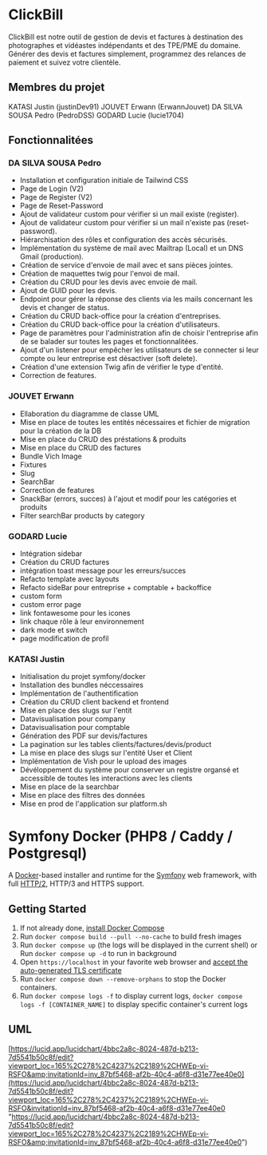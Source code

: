 # ClickBill

ClickBill est notre outil de gestion de devis et factures à destination des photographes et vidéastes indépendants et des TPE/PME du domaine. Générer des devis et factures simplement, programmez des relances de paiement et suivez votre clientèle.

## Membres du projet

KATASI Justin (justinDev91)
JOUVET Erwann (ErwannJouvet)
DA SILVA SOUSA Pedro (PedroDSS)
GODARD Lucie (lucie1704)

## Fonctionnalitées

### DA SILVA SOUSA Pedro

- Installation et configuration initiale de Tailwind CSS
- Page de Login (V2)
- Page de Register (V2)
- Page de Reset-Password
- Ajout de validateur custom pour vérifier si un mail existe (register).
- Ajout de validateur custom pour vérifier si un mail n'existe pas (reset-password).
- Hiérarchisation des rôles et configuration des accès sécurisés.
- Implémentation du système de mail avec Mailtrap (Local) et un DNS Gmail (production).
- Création de service d'envoie de mail avec et sans pièces jointes.
- Création de maquettes twig pour l'envoi de mail.
- Création du CRUD pour les devis avec envoie de mail.
- Ajout de GUID pour les devis.
- Endpoint pour gérer la réponse des clients via les mails concernant les devis et changer de status.
- Création du CRUD back-office pour la création d'entreprises.
- Création du CRUD back-office pour la création d'utilisateurs.
- Page de paramètres pour l'administration afin de choisir l'entreprise afin de se balader sur toutes les pages et fonctionnalitées.
- Ajout d'un listener pour empêcher les utilisateurs de se connecter si leur compte ou leur entreprise est désactiver (soft delete).
- Création d'une extension Twig afin de vérifier le type d'entité.
- Correction de features.

### JOUVET Erwann

* Ellaboration du diagramme de classe UML
* Mise en place de toutes les entités nécessaires et fichier de migration pour la création de la DB
* Mise en place du CRUD des préstations & produits
* Mise en place du CRUD des factures
* Bundle Vich Image
* Fixtures
* Slug
* SearchBar
* Correction de features
* SnackBar (errors, succes) à l'ajout et modif pour les catégories et produits
* Filter searchBar products by category

### GODARD Lucie

- Intégration sidebar
- Création du CRUD factures
- intégration toast message pour les erreurs/succes
- Refacto template avec layouts
- Refacto sideBar pour entreprise + comptable + backoffice
- custom form
- custom error page
- link fontawesome pour les icones
- link chaque rôle à leur environnement
- dark mode et switch
- page modification de profil

### KATASI Justin

- Initialisation du projet symfony/docker
- Installation des bundles néccessaires
- Implémentation de l'authentification
- Création du CRUD client backend et frontend
- Mise en place des slugs sur l'entit
- Datavisualisation pour company
- Datavisualisation pour comptable
- Génération des PDF sur devis/factures
- La pagination sur les tables clients/factures/devis/product
- La mise en place des slugs sur l'entité User et Client
- Implémentation de Vish pour le upload des images
- Dévéloppement du système pour conserver un registre organsé et accessible de toutes les interactions avec les clients
- Mise en place de la searchbar
- Mise en place des filtres des données
- Mise en prod de l'application sur platform.sh

# Symfony Docker (PHP8 / Caddy / Postgresql)

A [Docker](https://www.docker.com/)-based installer and runtime for the [Symfony](https://symfony.com) web framework, with full [HTTP/2](https://symfony.com/doc/current/weblink.html), HTTP/3 and HTTPS support.

## Getting Started

1. If not already done, [install Docker Compose](https://docs.docker.com/compose/install/)
2. Run `docker compose build --pull --no-cache` to build fresh images
3. Run `docker compose up` (the logs will be displayed in the current shell) or Run `docker compose up -d` to run in background
4. Open `https://localhost` in your favorite web browser and [accept the auto-generated TLS certificate](https://stackoverflow.com/a/15076602/1352334)
5. Run `docker compose down --remove-orphans` to stop the Docker containers.
6. Run `docker compose logs -f` to display current logs, `docker compose logs -f [CONTAINER_NAME]` to display specific container's current logs

## UML 

[https://lucid.app/lucidchart/4bbc2a8c-8024-487d-b213-7d5541b50c8f/edit?viewport_loc=165%2C278%2C4237%2C2189%2CHWEp-vi-RSFO&amp;invitationId=inv_87bf5468-af2b-40c4-a6f8-d31e77ee40e0](https://lucid.app/lucidchart/4bbc2a8c-8024-487d-b213-7d5541b50c8f/edit?viewport_loc=165%2C278%2C4237%2C2189%2CHWEp-vi-RSFO&invitationId=inv_87bf5468-af2b-40c4-a6f8-d31e77ee40e0 "https://lucid.app/lucidchart/4bbc2a8c-8024-487d-b213-7d5541b50c8f/edit?viewport_loc=165%2C278%2C4237%2C2189%2CHWEp-vi-RSFO&amp;invitationId=inv_87bf5468-af2b-40c4-a6f8-d31e77ee40e0")
